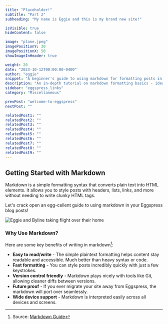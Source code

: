 ```yaml
---
title: "Placeholder!"
subtitle: "Part 2"
subheading: "My name is Eggie and this is my brand new site!"

isVisible: true
hideContent: false

image: "plane.jpeg"
imagePositionY: 30
imagePositionX: 50
showImageInHeader: true

weight: 20
date: "2023-10-12T00:00:00-0400"
author: "eggie"
snippet: "A beginner's guide to using markdown for formatting posts in Eggspress. Covers what markdown is, why use it, headings, lists, links, and more essential syntax."
description: "An in-depth tutorial on markdown formatting basics - ideal for Eggspress bloggers who are new to writing in markdown syntax."
sidebar: "eggspress_links"
category: "Miscellaneous"

prevPost: "welcome-to-eggspress"
nextPost: ""

relatedPost1: ""
relatedPost2: ""
relatedPost3: ""
relatedPost4: ""
relatedPost5: ""
relatedPost6: ""
relatedPost7: ""
relatedPost8: ""
relatedPost9: ""
---
```



## Getting Started with Markdown

Markdown is a simple formatting syntax that converts plain text into HTML elements. It allows you to style posts with headers, lists, links, and more without needing to write clunky HTML tags.

Let's crack open an egg-cellent guide to using markdown in your Eggspress blog posts! 

![Eggie and Byline taking flight over their home](plane.jpeg)

### Why Use Markdown?

Here are some key benefits of writing in markdown[^1]:

- **Easy to read/write** - The simple plaintext formatting helps content stay readable and accessible. Much better than heavy syntax or code.
- **Fast formatting** - You can style posts incredibly quickly with just a few keystrokes. 
- **Version control friendly** - Markdown plays nicely with tools like Git, allowing cleaner diffs between versions.
- **Future proof** - If you ever migrate your site away from Eggspress, the markdown will port over seamlessly. 
- **Wide device support** - Markdown is interpreted easily across all devices and screens.  

[^1]: Source: [Markdown Guide](https://www.markdownguide.org/getting-started/)